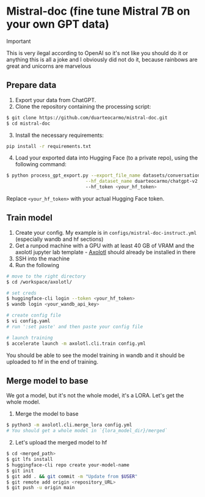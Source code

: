# Mistral-doc (fine tune Mistral 7B on your own GPT data)

> [!IMPORTANT]  
> This is very ilegal according to OpenAI so it's not like you should do it or anything
> this is all a joke and I obviously did not do it, because rainbows are great and unicorns are marvelous


## Prepare data

1. Export your data from ChatGPT.
2. Clone the repository containing the processing script:

```bash
$ git clone https://github.com/duarteocarmo/mistral-doc.git
$ cd mistral-doc
```

3. Install the necessary requirements:

```bash
pip install -r requirements.txt
```

4. Load your exported data into Hugging Face (to a private repo), using the following command:

```bash
$ python process_gpt_export.py --export_file_name datasets/conversations_old.json \
                             --hf_dataset_name duarteocarmo/chatgpt-v2 \ # this is an example
                             --hf_token <your_hf_token>
```

Replace `<your_hf_token>` with your actual Hugging Face token.

## Train model

1. Create your config. My example is in `configs/mistral-doc-instruct.yml` (especially wandb and hf sections)
2. Get a runpod machine with a GPU with at least 40 GB of VRAM and the axolotl jupyter lab template - [Axolotl](https://github.com/OpenAccess-AI-Collective/axolotl?tab=readme-ov-file) should already be installed in there
3. SSH into the machine 
4. Run the following 
```bash
# move to the right directory
$ cd /workspace/axolotl/

# set creds
$ huggingface-cli login --token <your_hf_token>
$ wandb login <your_wandb_api_key>

# create config file
$ vi config.yaml
# run ':set paste' and then paste your config file

# launch training
$ accelerate launch -m axolotl.cli.train config.yml
```

You should be able to see the model training in wandb and it should be uploaded to hf in the end of training.

## Merge model to base

We got a model, but it's not the whole model, it's a LORA. Let's get the whole model. 

1. Merge the model to base

```bash
$ python3 -m axolotl.cli.merge_lora config.yml 
# You should get a whole model in `{lora_model_dir}/merged`
```
2. Let's upload the merged model to hf
```bash
$ cd <merged_path>
$ git lfs install
$ huggingface-cli repo create your-model-name
$ git init
$ git add . && git commit -m "Update from $USER"
$ git remote add origin <repository_URL>
$ git push -u origin main
```







